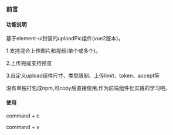 ### 前言

#### 功能说明

基于element-ui封装的uploadPic组件(vue2版本)。

1.支持混合上传图片和视频(单个或多个)。

2.上传完成支持预览

3.自定义upload组件尺寸、类型限制、上传limit，token、accept等



没有单独打包成npm,可copy后直接使用,作为前端组件化实践的学习吧。

#### 使用

command + c

command + v